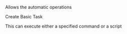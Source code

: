 Allows the automatic operations

Create Basic Task

This can execute either a specified command or a script
